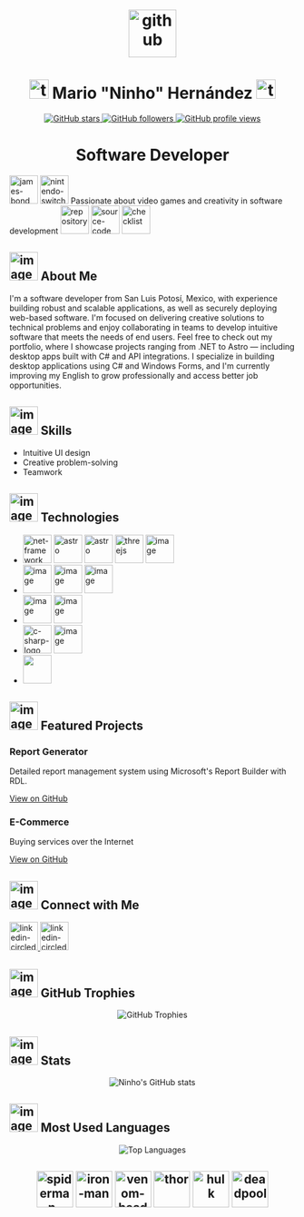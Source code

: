 <h1 align="center"> <img width="84" height="84" src="https://img.icons8.com/arcade/64/github.png" alt="github"/></h1>
<h1 width="84" height="84" align="center">
  <img width="34" height="34" src="https://img.icons8.com/arcade/64/test-account.png" alt="test-account"/>
  Mario "Ninho" Hernández
  <img width="34" height="34" src="https://img.icons8.com/arcade/64/tiktok-verified-account.png" alt="tiktok-verified-account"/>
</h1>
 
<p align="center">
  <a href="https://github.com/ninhoProgrammer?tab=repositories&sort=stargazers">
    <img alt="GitHub stars" src="https://img.shields.io/github/stars/ninhoProgrammer?style=for-the-badge&logo=github" />
  </a>
  <a href="https://github.com/ninhoProgrammer?tab=followers">
    <img alt="GitHub followers" src="https://img.shields.io/github/followers/ninhoProgrammer?style=for-the-badge&logo=github" />
  </a>
  <a href="https://github.com/ninhoProgrammer/">
    <img alt="GitHub profile views" src="https://komarev.com/ghpvc/?username=ninhoProgrammer&style=for-the-badge" />
  </a>
</p>
  <h2></h2>
<h1 align="center">Software Developer</h1>
<p>
  <img width="50" height="50" src="https://img.icons8.com/arcade/64/james-bond.png" alt="james-bond"/>
  <img width="50" height="50" src="https://img.icons8.com/arcade/64/nintendo-switch-logo.png" alt="nintendo-switch-logo"/>
  Passionate about video games and creativity in software development
  <img width="50" height="50" src="https://img.icons8.com/arcade/64/repository.png" alt="repository"/>
  <img width="50" height="50" src="https://img.icons8.com/arcade/64/source-code.png" alt="source-code"/>
  <img width="50" height="50" src="https://img.icons8.com/arcade/64/checklist.png" alt="checklist"/>
</p>
  <h2></h2>
<h2><img width="50" height="50" alt="image" src="https://github.com/user-attachments/assets/0aa4fce7-e368-4bb8-9373-962a90cd527c" />
 About Me</h2>
<p>
  I'm a software developer from San Luis Potosí, Mexico, with experience building robust and scalable applications, as well as securely deploying web-based software. I'm focused on delivering creative solutions to technical problems and enjoy collaborating in teams to develop intuitive software that meets the needs of end users. Feel free to check out my portfolio, where I showcase projects ranging from .NET to Astro — including desktop apps built with C# and API integrations. I specialize in building desktop applications using C# and Windows Forms, and I'm currently improving my English to grow professionally and access better job opportunities.
</p>
  <h2></h2>
  <h2><img width="50" height="50" alt="image" src="https://github.com/user-attachments/assets/9bad62bc-6ad6-497a-9eef-244f5bc6c50c" />
 Skills</h2>
  <ul>
    <li>Intuitive UI design</li>
    <li>Creative problem-solving</li>
    <li>Teamwork</li>
  </ul>
  <h2></h2>
  <h2><img width="50" height="50" alt="image" src="https://github.com/user-attachments/assets/d896d0b3-af42-45cb-9e16-bb0f3e2dfe13" />
 Technologies</h2>
  <ul>
    <li><img width="50" height="50" src="https://img.icons8.com/color/48/net-framework.png" alt="net-framework"/> <img width="50" height="50" src="https://img.icons8.com/?size=100&id=kXuRhjMIeKhk&format=png&color=000000" alt="astro"/> <img width="50" height="50" src="https://img.icons8.com/?size=100&id=rY6agKizO9eb&format=png&color=000000" alt="astro"/> <img width="50" height="50" src="https://img.icons8.com/?size=100&id=j0beBVnUo5dZ&format=png&color=000000" alt="threejs"/> <img width="50" height="50" alt="image" src="https://github.com/user-attachments/assets/24aea699-97a0-4685-b37c-27116cd831ad" />
</li>
      <li><img width="50" height="50" alt="image" src="https://github.com/user-attachments/assets/3765790a-7c06-4134-bc79-9d83ff8a19f9" /> 
      <img width="50" height="50" alt="image" src="https://github.com/user-attachments/assets/bffa1cbd-52c7-45b0-8d9d-5fd13c5ca79a" />
       <img width="50" height="50" alt="image" src="https://github.com/user-attachments/assets/0e754d2c-8f07-41c5-81b2-6d35dd026c2c" />
 </li>
    <li><img width="50" height="50" alt="image" src="https://github.com/user-attachments/assets/b6d6c9f2-332b-4524-9217-2e824c6765a7" />
      <img width="50" height="50" alt="image" src="https://github.com/user-attachments/assets/1cfb0a25-0994-47da-b1ea-874e1bf0947b" />

 </li>
    <li><img width="50" height="50" src="https://img.icons8.com/nolan/64/c-sharp-logo.png" alt="c-sharp-logo"/> <img width="50" height="50" alt="image" src="https://mecdata.it/wp-content/uploads/2020/01/pngwave_asp_net_mvc.png" alt="net-logo" />
</li>
    <li> <img width="50" height="50" src="https://cdn-images-1.medium.com/fit/t/1600/480/0*BKvLSazsPAmNfdSn"/></li>
  </ul>
  <h2></h2>
  <h2><img width="50" height="50" alt="image" src="https://github.com/user-attachments/assets/a8bf4009-6229-495d-bf0a-f2e56c970d3b" />
 Featured Projects</h2>
  <div class="projects">
    <div class="project-card">
      <h3>Report Generator</h3>
      <p>Detailed report management system using Microsoft's Report Builder with RDL.</p>
      <a href="https://github.com/ninhoProgrammer/Reporteadores">View on GitHub</a>
    </div>
    <div class="project-card">
      <h3>E-Commerce</h3>
      <p>Buying services over the Internet</p>
      <a href="https://github.com/ninhoProgrammer/ecommer">View on GitHub</a>
    </div>
  </div>
  <h2></h2>
  <h2><img width="50" height="50" alt="image" src="https://github.com/user-attachments/assets/cd947821-5708-460d-b537-087015702ee6" />
 Connect with Me</h2>
  <a href="https://www.linkedin.com/in/it-mario-hernández/">
    <img width="50" height="50" src="https://img.icons8.com/arcade/64/linkedin-circled.png" alt="linkedin-circled"/>
  </a><a href="https://mario-hernandez-site.vercel.app">
    <img width="50" height="50" src="https://img.icons8.com/?size=100&id=XZq0ctcsjbHB&format=png" alt="linkedin-circled"/>
  </a>
  <h2></h2>
<h2><img width="50" height="50" alt="image" src="https://github.com/user-attachments/assets/c308e3c1-90ea-48ee-b13d-e5f6d14023b3" />
 GitHub Trophies</h2>  
<p align="center">
    <img src="https://github-profile-trophy.vercel.app/?username=ninhoProgrammer&theme=radical&no-frame=true&no-bg=true&margin-w=15" alt="GitHub Trophies"/>
</p>
  <h2></h2>
<h2><img width="50" height="50" alt="image" src="https://github.com/user-attachments/assets/93757524-bdd7-4da8-b543-66fb8664f1d0" />
 Stats</h2>  
<div align="center" class="container">
  
![Ninho's GitHub stats](https://github-readme-stats.vercel.app/api?username=ninhoProgrammer&show_icons=true&theme=radical)

</div>
  <h2></h2>
<h2><img width="50" height="50" alt="image" src="https://github.com/user-attachments/assets/09d19ede-984e-48c1-becc-06a1d41d4502" />
 Most Used Languages</h2>
<div align="center" class="container">
  <img src="https://github-readme-stats.vercel.app/api/top-langs/?username=ninhoProgrammer&layout=donut&langs_count=8&theme=radical" alt="Top Languages"/>
</div>
  
  <h2></h2>
 <!-- SNAKE_START -->
<!-- SNAKE_END -->
  <h2></h2>

  <h2 align="center">
    <img width="64" height="64" src="https://img.icons8.com/arcade/64/spiderman-head.png" alt="spiderman-head"/>
    <img width="64" height="64" src="https://img.icons8.com/arcade/64/iron-man.png" alt="iron-man"/>
    <img width="64" height="64" src="https://img.icons8.com/arcade/64/venom-head.png" alt="venom-head"/>
    <img width="64" height="64" src="https://img.icons8.com/arcade/64/thor.png" alt="thor"/>
    <img width="64" height="64" src="https://img.icons8.com/arcade/64/hulk.png" alt="hulk"/>
    <img width="64" height="64" src="https://img.icons8.com/arcade/64/deadpool.png" alt="deadpool"/>
  </h2>


<!--
**ninhoProgrammer/ninhoProgrammer** is a ✨ _special_ ✨ repository because its `README.md` (this file) appears on your GitHub profile.

Here are some ideas to get you started:

- 🔭 I’m currently working on ...
- 🌱 I’m currently learning ...
- 👯 I’m looking to collaborate on ...
- 🤔 I’m looking for help with ...
- 💬 Ask me about ...
- 📫 How to reach me: ...
- 😄 Pronouns: ...
- ⚡ Fun fact: ...
-->
